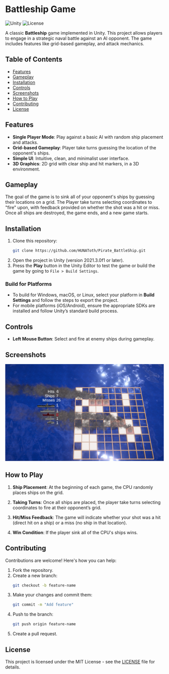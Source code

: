﻿# Battleship Game

![Unity](https://img.shields.io/badge/Unity-2021.3.0f1-blue.svg)
![License](https://img.shields.io/badge/license-MIT-green)

A classic **Battleship** game implemented in Unity. This project allows players to engage in a strategic naval battle against an AI opponent. The game includes features like grid-based gameplay, and attack mechanics.

## Table of Contents

- [Features](#features)
- [Gameplay](#gameplay)
- [Installation](#installation)
- [Controls](#controls)
- [Screenshots](#screenshots)
- [How to Play](#how-to-play)
- [Contributing](#contributing)
- [License](#license)

## Features

- **Single Player Mode**: Play against a basic AI with random ship placement and attacks.
- **Grid-based Gameplay**: Player take turns guessing the location of the opponent's ships.
- **Simple UI**: Intuitive, clean, and minimalist user interface.
- **3D Graphics**: 2D grid with clear ship and hit markers, in a 3D environment.

## Gameplay

The goal of the game is to sink all of your opponent's ships by guessing their locations on a grid. The Player take turns selecting coordinates to "fire" upon, with feedback provided on whether the shot was a hit or miss. Once all ships are destroyed, the game ends, and a new game starts.

## Installation

1. Clone this repository:
    ```bash
    git clone https://github.com/HUNAToth/Pirate_BattleShip.git
    ```
2. Open the project in Unity (version 2021.3.0f1 or later).
3. Press the **Play** button in the Unity Editor to test the game or build the game by going to `File > Build Settings`.

### Build for Platforms

- To build for Windows, macOS, or Linux, select your platform in **Build Settings** and follow the steps to export the project.
- For mobile platforms (iOS/Android), ensure the appropriate SDKs are installed and follow Unity’s standard build process.

## Controls

- **Left Mouse Button**: Select and fire at enemy ships during gameplay.

## Screenshots

![Gameplay](./Screenshots/2024-09-16%2014_32_37-PirateBattleship.png)


## How to Play

1. **Ship Placement**: At the beginning of each game, the CPU randomly places ships on the grid.

2. **Taking Turns**: Once all ships are placed, the player take turns selecting coordinates to fire at their opponent’s grid.
   
3. **Hit/Miss Feedback**: The game will indicate whether your shot was a hit (direct hit on a ship) or a miss (no ship in that location).
   
4. **Win Condition**: If the player sink all of the CPU's ships wins.

## Contributing

Contributions are welcome! Here's how you can help:

1. Fork the repository.
2. Create a new branch:
    ```bash
    git checkout -b feature-name
    ```
3. Make your changes and commit them:
    ```bash
    git commit -m "Add feature"
    ```
4. Push to the branch:
    ```bash
    git push origin feature-name
    ```
5. Create a pull request.

## License

This project is licensed under the MIT License - see the [LICENSE](LICENSE) file for details.
